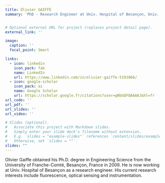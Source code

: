 ```yaml
---
title: Olivier GAIFFE
summary: 'PhD - Research Engineer at Univ. Hospital of Besançon, Univ. Bourgogne Franche-Comté, France'


# Optional external URL for project (replaces project detail page).
external_link: ''

image:
  caption: ''
  focal_point: Smart

links:
  - icon: linkedin
    icon_pack: fab
    name: LinkedIn
    url: https://www.linkedin.com/in/olivier-gaiffe-5191866/
  - icon: google-scholar
    icon_pack: ai
    name: Google Scholar
    url: https://scholar.google.fr/citations?user=gNbGQFQAAAAJ&hl=fr
url_code: ''
url_pdf: ''
url_slides: ''
url_video: ''

# Slides (optional).
#   Associate this project with Markdown slides.
#   Simply enter your slide deck's filename without extension.
#   E.g. `slides = "example-slides"` references `content/slides/example-slides.md`.
#   Otherwise, set `slides = ""`.
slides: ""
---
```


Olivier Gaiffe obtained his Ph.D. degree in Engineering Science from the University of Franche-Comté, 
Besançon, France in 2009. He is now working at Univ. Hospital of Besançon as a research engineer. His current research interests include fluorescence, optical sensing and instrumentation.
